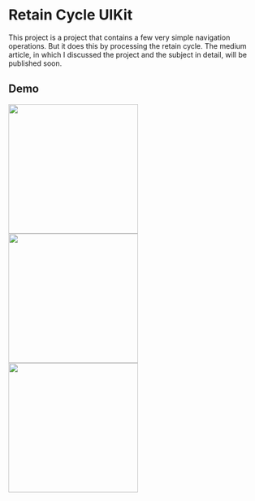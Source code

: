 # Retain Cycle UIKit

This project is a project that contains a few very simple navigation operations. But it does this by processing the retain cycle. The medium article, in which I discussed the project and the subject in detail, will be published soon.

## Demo

<div>
  <img src="https://user-images.githubusercontent.com/74152011/198868838-73862de8-a7a9-48ac-8bc5-a6c0067c8af4.png" width=255>
  <img src="https://user-images.githubusercontent.com/74152011/198868909-d8fcdfef-670a-48ab-95f3-aedf4ad75cc8.png" width=255>
  <img src="https://user-images.githubusercontent.com/74152011/198868839-f678b6e8-0bd2-469e-8f5c-28b6d147c555.png" width=255>
</div>
